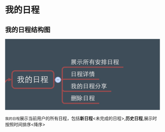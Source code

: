 # 我的日程


## 我的日程结构图

![我的日程](我的日程1.png)


```我的日程```展示当前用户的所有日程，包括**新日程**<未完成的日程>,**历史日程**,展示时按照时间排序<降序>

